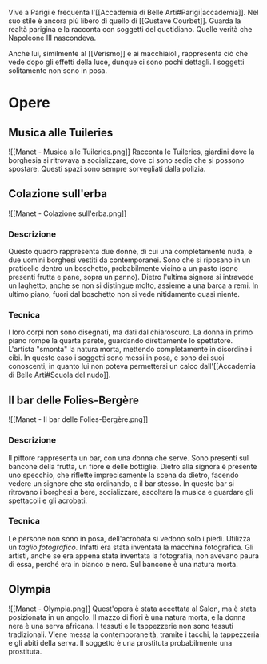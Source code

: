 Vive a Parigi e frequenta l'[[Accademia di Belle Arti#Parigi|accademia]].
Nel suo stile è ancora più libero di quello di [[Gustave Courbet]]. Guarda la realtà parigina e la racconta con soggetti del quotidiano. Quelle verità che Napoleone III nascondeva.

Anche lui, similmente al [[Verismo]] e ai macchiaioli, rappresenta ciò che vede dopo gli effetti della luce, dunque ci sono pochi dettagli.
I soggetti solitamente non sono in posa.
# Opere
## Musica alle Tuileries
![[Manet - Musica alle Tuileries.png]]
Racconta le Tuileries, giardini dove la borghesia si ritrovava a socializzare, dove ci sono sedie che si possono spostare. Questi spazi sono sempre sorvegliati dalla polizia.
## Colazione sull'erba
![[Manet - Colazione sull'erba.png]]
### Descrizione
Questo quadro rappresenta due donne, di cui una completamente nuda, e due uomini borghesi vestiti da contemporanei. Sono che si riposano in un praticello dentro un boschetto, probabilmente vicino a un pasto (sono presenti frutta e pane, sopra un panno).
Dietro l'ultima signora si intravede un laghetto, anche se non si distingue molto, assieme a una barca a remi. In ultimo piano, fuori dal boschetto non si vede nitidamente quasi niente.
### Tecnica
I loro corpi non sono disegnati, ma dati dal chiaroscuro. La donna in primo piano rompe la quarta parete, guardando direttamente lo spettatore.
L'artista "smonta" la natura morta, mettendo completamente in disordine i cibi.
In questo caso i soggetti sono messi in posa, e sono dei suoi conoscenti, in quanto lui non poteva permettersi un calco dall'[[Accademia di Belle Arti#Scuola del nudo]].
## Il bar delle Folies-Bergère
![[Manet - Il bar delle Folies-Bergère.png]]
### Descrizione
Il pittore rappresenta un bar, con una donna che serve. Sono presenti sul bancone della frutta, un fiore e delle bottiglie. Dietro alla signora è presente uno specchio, che riflette imprecisamente la scena da dietro, facendo vedere un signore che sta ordinando, e il bar stesso.
In questo bar si ritrovano i borghesi a bere, socializzare, ascoltare la musica e guardare gli spettacoli e gli acrobati.
### Tecnica
Le persone non sono in posa, dell'acrobata si vedono solo i piedi. Utilizza un *taglio fotografico*. Infatti era stata inventata la macchina fotografica. Gli artisti, anche se era appena stata inventata la fotografia, non avevano paura di essa, perché era in bianco e nero.
Sul bancone è una natura morta.
## Olympia
![[Manet - Olympia.png]]
Quest'opera è stata accettata al Salon, ma è stata posizionata in un angolo. Il mazzo di fiori è una natura morta, e la donna nera è una serva africana.
I tessuti e le tappezzerie non sono tessuti tradizionali. Viene messa la contemporaneità, tramite i tacchi, la tappezzeria e gli abiti della serva.
Il soggetto è una prostituta probabilmente una prostituta.